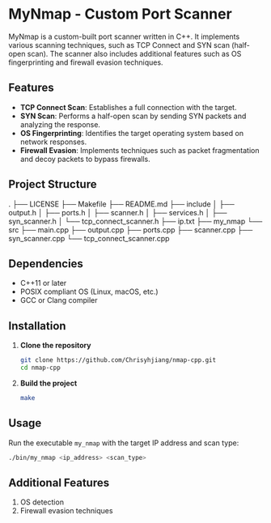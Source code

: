 # MyNmap - Custom Port Scanner

MyNmap is a custom-built port scanner written in C++. It implements various scanning techniques, such as TCP Connect and SYN scan (half-open scan). The scanner also includes additional features such as OS fingerprinting and firewall evasion techniques.

## Features

- **TCP Connect Scan**: Establishes a full connection with the target.
- **SYN Scan**: Performs a half-open scan by sending SYN packets and analyzing the response.
- **OS Fingerprinting**: Identifies the target operating system based on network responses.
- **Firewall Evasion**: Implements techniques such as packet fragmentation and decoy packets to bypass firewalls.

## Project Structure

.
├── LICENSE
├── Makefile
├── README.md
├── include
│ ├── output.h
│ ├── ports.h
│ ├── scanner.h
│ ├── services.h
│ ├── syn_scanner.h
│ └── tcp_connect_scanner.h
├── ip.txt
├── my_nmap
└── src
├── main.cpp
├── output.cpp
├── ports.cpp
├── scanner.cpp
├── syn_scanner.cpp
└── tcp_connect_scanner.cpp

## Dependencies

- C++11 or later
- POSIX compliant OS (Linux, macOS, etc.)
- GCC or Clang compiler

## Installation

1. **Clone the repository**

   ```sh
   git clone https://github.com/Chrisyhjiang/nmap-cpp.git
   cd nmap-cpp
   ```

2. **Build the project**
   ```sh
   make
   ```

## Usage

Run the executable `my_nmap` with the target IP address and scan type:

```sh
./bin/my_nmap <ip_address> <scan_type>
```

## Additional Features

1. OS detection
2. Firewall evasion techniques
